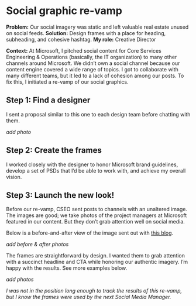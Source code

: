 # Social graphic re-vamp

**Problem:** Our social imagery was static and left valuable real estate unused on social feeds.
**Solution:** Design frames with a place for heading, subheading, and cohesive hashtag.
**My role:** Creative Director

**Context:** At Microsoft, I pitched social content for Core Services Engineering & Operations (basically, the IT organization) to many other channels around Microsoft. We didn’t own a social channel because our content engine covered a wide range of topics. I got to collaborate with many different teams, but it led to a lack of cohesion among our posts. To fix this, I initiated a re-vamp of our social graphics.

## Step 1: Find a designer

I sent a proposal similar to this one to each design team before chatting with them.

*add photo*

## Step 2: Create the frames

I worked closely with the designer to honor Microsoft brand guidelines, develop a set of PSDs that I’d be able to work with, and achieve my overall vision.

## Step 3: Launch the new look!

Before our re-vamp, CSEO sent posts to channels with an unaltered image. The images are good; we take photos of the project managers at Microsoft featured in our content. But they don’t grab attention well on social media.

Below is a before-and-after view of the image sent out with [this blog](https://www.microsoft.com/insidetrack/blog/onedrive-for-business-feature-shifts-how-employees-save-files-within-microsoft/).

*add before & after photos*

The frames are straightforward by design. I wanted them to grab attention with a succinct headline and CTA while honoring our authentic imagery. I’m happy with the results. See more examples below.

*add photos*

*I was not in the position long enough to track the results of this re-vamp, but I know the frames were used by the next Social Media Manager.*